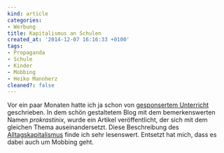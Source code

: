 ```yaml
---
kind: article
categories:
- Werbung
title: Kapitalismus an Schulen
created_at: '2014-12-07 16:16:33 +0100'
tags:
- Propaganda
- Schule
- Kinder
- Mobbing
- Heiko Mannherz
cleaned?: false
---
```


Vor ein paar Monaten hatte ich ja schon von [gesponsertem
Unterricht](http://plasisent.org/unterricht-mit-freundlicher-unterstuetzung/ "Unterricht mit freund­licher Unter­stützung")
geschrieben. In dem schön gestaltetem Blog mit dem bemerkenswerten Namen
*prokrastinix*, wurde ein Artikel veröffentlicht, der sich mit dem
gleichen Thema auseinander­setzt. Diese Beschreibung des
[Alltagskapitalismus](http://prokrastinix.de/blog/alltagskapitalismus "Alltagskapitalismus an deutschen Gymnasien")
finde ich sehr lesenswert. Entsetzt hat mich, dass es dabei auch um
Mobbing geht.
